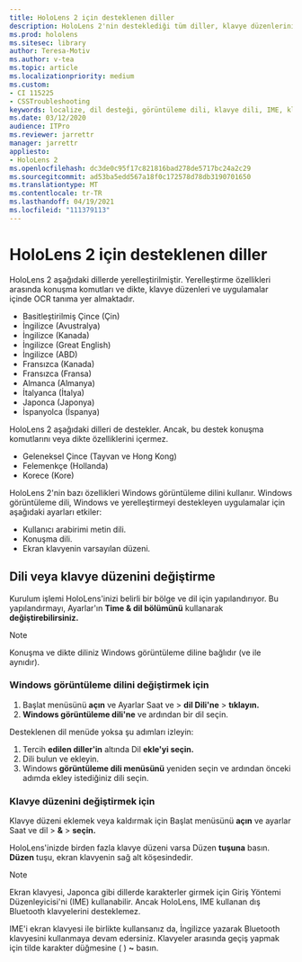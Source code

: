 ```yaml
---
title: HoloLens 2 için desteklenen diller
description: HoloLens 2'nin desteklediği tüm diller, klavye düzenlerini değiştirme ve Windows görüntüleme dilini güncelleştirme hakkında bilgi öğrenin.
ms.prod: hololens
ms.sitesec: library
author: Teresa-Motiv
ms.author: v-tea
ms.topic: article
ms.localizationpriority: medium
ms.custom:
- CI 115225
- CSSTroubleshooting
keywords: localize, dil desteği, görüntüleme dili, klavye dili, IME, klavye düzeni
ms.date: 03/12/2020
audience: ITPro
ms.reviewer: jarrettr
manager: jarrettr
appliesto:
- HoloLens 2
ms.openlocfilehash: dc3de0c95f17c821816bad278de5717bc24a2c29
ms.sourcegitcommit: ad53ba5edd567a18f0c172578d78db3190701650
ms.translationtype: MT
ms.contentlocale: tr-TR
ms.lasthandoff: 04/19/2021
ms.locfileid: "111379113"
---
```

# <a name="supported-languages-for-hololens-2"></a>HoloLens 2 için desteklenen diller

HoloLens 2 aşağıdaki dillerde yerelleştirilmiştir. Yerelleştirme özellikleri arasında konuşma komutları ve dikte, klavye düzenleri ve uygulamalar içinde OCR tanıma yer almaktadır.

- Basitleştirilmiş Çince (Çin)
- İngilizce (Avustralya)
- İngilizce (Kanada)
- İngilizce (Great English)
- İngilizce (ABD)
- Fransızca (Kanada)
- Fransızca (Fransa)
- Almanca (Almanya)
- İtalyanca (İtalya)
- Japonca (Japonya)
- İspanyolca (İspanya)

HoloLens 2 aşağıdaki dilleri de destekler. Ancak, bu destek konuşma komutlarını veya dikte özelliklerini içermez.

- Geleneksel Çince (Tayvan ve Hong Kong)
- Felemenkçe (Hollanda)
- Korece (Kore)

HoloLens 2'nin bazı özellikleri Windows görüntüleme dilini kullanır. Windows görüntüleme dili, Windows ve yerelleştirmeyi destekleyen uygulamalar için aşağıdaki ayarları etkiler:

- Kullanıcı arabirimi metin dili.
- Konuşma dili.
- Ekran klavyenin varsayılan düzeni.

## <a name="change-the-language-or-keyboard-layout"></a>Dili veya klavye düzenini değiştirme

Kurulum işlemi HoloLens'inizi belirli bir bölge ve dil için yapılandırıyor. Bu yapılandırmayı, Ayarlar'ın **Time & dil bölümünü** kullanarak **değiştirebilirsiniz.**

> [!NOTE]  
> Konuşma ve dikte diliniz Windows görüntüleme diline bağlıdır (ve ile aynıdır).

### <a name="to-change-the-windows-display-language"></a>Windows görüntüleme dilini değiştirmek için

1. Başlat menüsünü **açın** ve Ayarlar Saat ve   >  **dil Dili'ne**  >  **tıklayın.**
2. **Windows görüntüleme dili'ne** ve ardından bir dil seçin.  

Desteklenen dil menüde yoksa şu adımları izleyin:  

1. Tercih **edilen diller'in** altında Dil **ekle'yi seçin.**
2. Dili bulun ve ekleyin.
3. Windows **görüntüleme dili menüsünü** yeniden seçin ve ardından önceki adımda ekley istediğiniz dili seçin.

### <a name="to-change-the-keyboard-layout"></a>Klavye düzenini değiştirmek için

Klavye düzeni eklemek veya kaldırmak için Başlat menüsünü  **açın** ve ayarlar Saat ve dil  >  **&**  >  **seçin.**

HoloLens'inizde birden fazla klavye düzeni varsa Düzen **tuşuna** basın. **Düzen** tuşu, ekran klavyenin sağ alt köşesindedir.

> [!NOTE]  
> Ekran klavyesi, Japonca gibi dillerde karakterler girmek için Giriş Yöntemi Düzenleyicisi'ni (IME) kullanabilir. Ancak HoloLens, IME kullanan dış Bluetooth klavyelerini desteklemez.
>  
> IME'i ekran klavyesi ile birlikte kullansanız da, İngilizce yazarak Bluetooth klavyesini kullanmaya devam edersiniz. Klavyeler arasında geçiş yapmak için tilde karakter düğmesine ( ) **~** basın.
